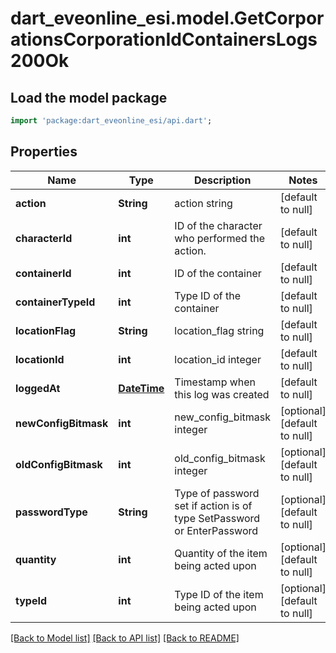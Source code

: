# dart_eveonline_esi.model.GetCorporationsCorporationIdContainersLogs200Ok

## Load the model package
```dart
import 'package:dart_eveonline_esi/api.dart';
```

## Properties
Name | Type | Description | Notes
------------ | ------------- | ------------- | -------------
**action** | **String** | action string | [default to null]
**characterId** | **int** | ID of the character who performed the action. | [default to null]
**containerId** | **int** | ID of the container | [default to null]
**containerTypeId** | **int** | Type ID of the container | [default to null]
**locationFlag** | **String** | location_flag string | [default to null]
**locationId** | **int** | location_id integer | [default to null]
**loggedAt** | [**DateTime**](DateTime.md) | Timestamp when this log was created | [default to null]
**newConfigBitmask** | **int** | new_config_bitmask integer | [optional] [default to null]
**oldConfigBitmask** | **int** | old_config_bitmask integer | [optional] [default to null]
**passwordType** | **String** | Type of password set if action is of type SetPassword or EnterPassword | [optional] [default to null]
**quantity** | **int** | Quantity of the item being acted upon | [optional] [default to null]
**typeId** | **int** | Type ID of the item being acted upon | [optional] [default to null]

[[Back to Model list]](../README.md#documentation-for-models) [[Back to API list]](../README.md#documentation-for-api-endpoints) [[Back to README]](../README.md)


